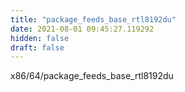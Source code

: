 ```yaml
---
title: "package_feeds_base_rtl8192du"
date: 2021-08-01 09:45:27.119292
hidden: false
draft: false
---
```


x86/64/package_feeds_base_rtl8192du

